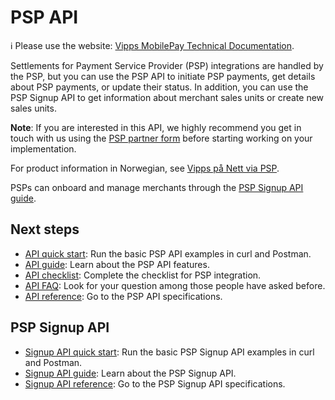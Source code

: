<!-- START_METADATA
---
title: Introduction to the PSP API
sidebar_label: Introduction
sidebar_position: 1
hide_table_of_contents: true
description: use the PSP API to initiate PSP payments, get details about PSP payments, or update their status.
pagination_next: null
pagination_prev: null
---
END_METADATA -->

# PSP API

<!-- START_COMMENT -->
ℹ️ Please use the website:
[Vipps MobilePay Technical Documentation](https://developer.vippsmobilepay.com/docs/APIs/psp-api/).
<!-- END_COMMENT -->

Settlements for Payment Service Provider (PSP) integrations are handled by the PSP, but you can use the PSP API to initiate PSP payments, get details about PSP payments, or update their status.
In addition, you can use the PSP Signup API to get information about merchant sales units or create new sales units.

**Note**: If you are interested in this API, we highly recommend you get in touch with us using the
[PSP partner form](https://www.vipps.no/developer/bli-partner/psp-partner/)
before starting working on your implementation.

For product information in Norwegian, see
[Vipps på Nett via PSP](https://vipps.no/produkter-og-tjenester/bedrift/ta-betalt-paa-nett/ta-betalt-paa-nett/#kom-i-gang-med-vipps-pa-nett-category-2).

PSPs can onboard and manage merchants through the [PSP Signup API guide](vipps-psp-signup-api.md).

## Next steps

* [API quick start](vipps-psp-api-quick-start.md): Run the basic PSP API examples in curl and Postman.
* [API guide](vipps-psp-api.md): Learn about the PSP API features.
* [API checklist](vipps-psp-api-checklist.md): Complete the checklist for PSP integration.
* [API FAQ](vipps-psp-api-faq.md): Look for your question among those people have asked before.
* [API reference](https://developer.vippsmobilepay.com/api/psp): Go to the PSP API specifications.

## PSP Signup API

* [Signup API quick start](vipps-psp-signup-api-quick-start.md):  Run the basic PSP Signup API examples in curl and Postman.
* [Signup API guide](vipps-psp-signup-api.md): Learn about the PSP Signup API.
* [Signup API reference](https://developer.vippsmobilepay.com/api/psp-signup): Go to the PSP Signup API specifications.
